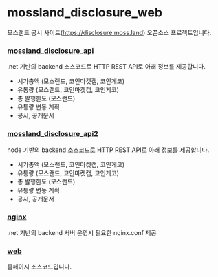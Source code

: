 # mossland_disclosure_web

모스랜드 공시 사이트(https://disclosure.moss.land) 오픈소스 프로젝트입니다.

### [mossland_disclosure_api](/mossland_disclosure_api)
.net 기반의 backend 소스코드로 HTTP REST API로 아래 정보를 제공합니다.
- 시가총액 (모스랜드, 코인마켓캡, 코인게코)
- 유통량 (모스랜드, 코인마켓캡, 코인게코)
- 총 발행한도 (모스랜드)
- 유통량 변동 계획
- 공시, 공개문서

### [mossland_disclosure_api2](/mossland_disclosure_api2)
node 기반의 backend 소스코드로 HTTP REST API로 아래 정보를 제공합니다.
- 시가총액 (모스랜드, 코인마켓캡, 코인게코)
- 유통량 (모스랜드, 코인마켓캡, 코인게코)
- 총 발행한도 (모스랜드)
- 유통량 변동 계획
- 공시, 공개문서

### [nginx](/nginx)
.net 기반의 backend 서버 운영시 필요한 nginx.conf 제공

### [web](/web)
홈페이지 소스코드입니다.
